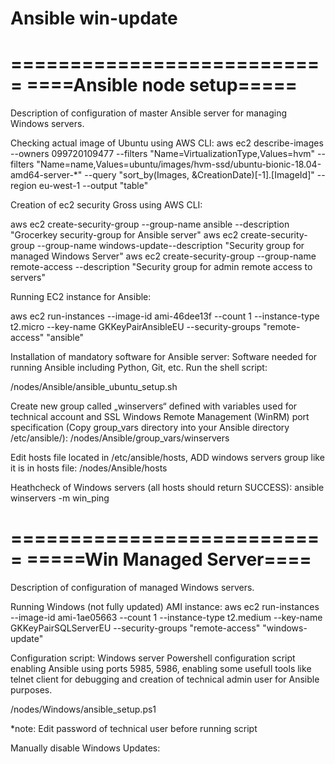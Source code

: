 # Ansible win-update
===========================
====Ansible node setup=====
===========================
Description of configuration of master Ansible server for managing Windows servers.
 
Checking actual image of Ubuntu using AWS CLI:
aws ec2 describe-images --owners 099720109477 --filters
 "Name=VirtualizationType,Values=hvm" --filters "Name=name,Values=ubuntu/images/hvm-ssd/ubuntu-bionic-18.04-amd64-server-*" --query "sort_by(Images, &CreationDate)[-1].[ImageId]" --region eu-west-1 --output "table"
 
Creation of ec2 security Gross using AWS CLI:
 
aws ec2 create-security-group --group-name ansible --description "Grocerkey security-group for Ansible server"
aws ec2 create-security-group --group-name windows-update--description "Security group for managed Windows Server"
aws ec2 create-security-group --group-name remote-access --description "Security group for admin remote access to servers"
 
Running EC2 instance for Ansible:
 
aws ec2 run-instances --image-id ami-46dee13f --count 1 --instance-type t2.micro --key-name GKKeyPairAnsibleEU --security-groups "remote-access" "ansible"

Installation of mandatory software for Ansible server:
Software needed for running Ansible including Python, Git, etc.
Run the shell script:

/nodes/Ansible/ansible_ubuntu_setup.sh

Create new group called „winservers“ defined with variables used for technical account and SSL Windows Remote Management (WinRM) port specification
(Copy group_vars directory into your Ansible directory /etc/ansible/):
/nodes/Ansible/group_vars/winservers

 
Edit hosts file located in /etc/ansible/hosts, ADD windows servers group like it is in hosts file:
/nodes/Ansible/hosts
 
Heathcheck of Windows servers (all hosts should return SUCCESS):
ansible winservers -m win_ping


===========================
=====Win Managed Server====
===========================
Description of configuration of managed Windows servers.
 
Running Windows (not fully updated) AMI instance:
aws ec2 run-instances --image-id ami-1ae05663 --count 1 --instance-type t2.medium --key-name GKKeyPairSQLServerEU --security-groups "remote-access" "windows-update"
 
Configuration script:
Windows server Powershell configuration script enabling Ansible using ports 5985, 5986, enabling some usefull tools like telnet client for debugging and creation of technical admin user for Ansible purposes.

/nodes/Windows/ansible_setup.ps1

*note: Edit password of technical user before running script

Manually disable Windows Updates: